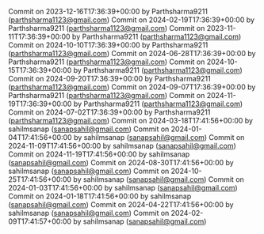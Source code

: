 Commit on 2023-12-16T17:36:39+00:00 by Parthsharma9211 (parthsharma1123@gmail.com)
Commit on 2024-02-19T17:36:39+00:00 by Parthsharma9211 (parthsharma1123@gmail.com)
Commit on 2023-11-11T17:36:39+00:00 by Parthsharma9211 (parthsharma1123@gmail.com)
Commit on 2024-10-10T17:36:39+00:00 by Parthsharma9211 (parthsharma1123@gmail.com)
Commit on 2024-06-28T17:36:39+00:00 by Parthsharma9211 (parthsharma1123@gmail.com)
Commit on 2024-10-15T17:36:39+00:00 by Parthsharma9211 (parthsharma1123@gmail.com)
Commit on 2024-09-20T17:36:39+00:00 by Parthsharma9211 (parthsharma1123@gmail.com)
Commit on 2024-09-07T17:36:39+00:00 by Parthsharma9211 (parthsharma1123@gmail.com)
Commit on 2024-11-19T17:36:39+00:00 by Parthsharma9211 (parthsharma1123@gmail.com)
Commit on 2024-07-02T17:36:39+00:00 by Parthsharma9211 (parthsharma1123@gmail.com)
Commit on 2024-03-18T17:41:56+00:00 by sahilmsanap (sanapsahil@gmail.com)
Commit on 2024-01-04T17:41:56+00:00 by sahilmsanap (sanapsahil@gmail.com)
Commit on 2024-11-09T17:41:56+00:00 by sahilmsanap (sanapsahil@gmail.com)
Commit on 2024-11-19T17:41:56+00:00 by sahilmsanap (sanapsahil@gmail.com)
Commit on 2024-08-30T17:41:56+00:00 by sahilmsanap (sanapsahil@gmail.com)
Commit on 2024-10-25T17:41:56+00:00 by sahilmsanap (sanapsahil@gmail.com)
Commit on 2024-01-03T17:41:56+00:00 by sahilmsanap (sanapsahil@gmail.com)
Commit on 2024-01-18T17:41:56+00:00 by sahilmsanap (sanapsahil@gmail.com)
Commit on 2024-04-22T17:41:56+00:00 by sahilmsanap (sanapsahil@gmail.com)
Commit on 2024-02-09T17:41:57+00:00 by sahilmsanap (sanapsahil@gmail.com)
